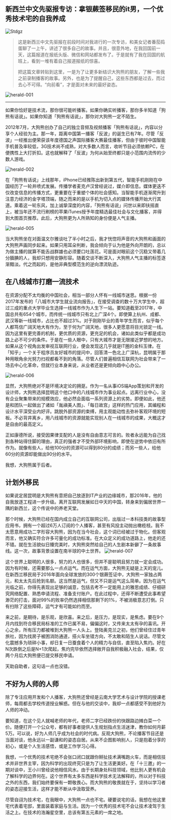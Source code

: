 ## 新西兰中文先驱报专访：拿银蕨签移民的it男，一个优秀技术宅的自我养成

![Stdgz](media/15405251681910/StdgzR2.jpg)

> 这是新西兰中文先驱报在前段时间对我进行的一次专访，和美女记者番茄捣蛋聊了一上午，讲述了很多自己的故事。并且，很意外地，在我回国前一天，这篇报道在报纸头版、微信和网站都发布了。于是就有了我在回国的航班上，看到一堆有着自己报道报纸的惊喜。
> 
> 把这篇文章转贴到这里，一是为了让更多新结识大狗熊的朋友，了解一些我之前录制播客的故事。另外，也是为了提醒自己，这些东西都是过去，而过去心不可得。“向前看”，才是面对未来的最好姿态。

![herald-001](https://i.imgur.com/StdgzR2.jpg)


***


如果你恰好是技术流，那你很可能听播客。如果你确实听播客，那你多半知道「狗熊有话说」。如果你知道「狗熊有话说」，那你对大狗熊一定不陌生。

2012年7月，大狗熊创办了自己的独立音频及视频播客「狗熊有话说」，内容以分享个人经验为主。那一年，距离中国第一播客「反波」的诞生已有7年。尽管「反波」一经推出便荣获该年度德国之声国际播客大赛最佳播客，但由于彼时中国智能手机普及率较低，3G技术尚不成熟，对大多数人而言，收听节目必须依赖PC，在便携性上大打折扣。这也就解释了「反波」为何从始至终都只是小范围内流传的少数人游戏。

![herald-002](https://i.imgur.com/EoUl93i.jpg)


在「狗熊有话说」上线那年，iPhone已经推陈出新到第五代，智能手机刚刚在中国经历了一轮井喷式发展。传播学者麦克卢汉曾经说过，媒介即信息。媒体更迭不仅改变信息的传播方式，更重要在于重塑个体的社会感知。当智能手机逐渐爬升到注意力经济的金字塔顶端，随之而来的是以手机为切入点的媒体传播开始大行其道。乘着这一轮东风，加上诚挚深度的内容，「狗熊有话说」问世以来即扶摇直上，被当年还不流行刷榜的苹果iTunes授予年度精选最佳社会与文化播客，并得到大图首页推荐。此后，大狗熊更为人所熟知的身份便是人气主播。

![herald-005](https://i.imgur.com/f5QPebY.jpg)

当大狗熊坐在对面温文尔雅谈吐了半小时之后，我才恍惚将声音的大狗熊和画面的大狗熊声画同步起来。如果只用耳朵判断，我会倾向于认为他是外向开朗的，总以为做主播的就算不能舌战群雄也必须要口吐莲花。可是面对眼前这个沉稳又带着几分腼腆的人，我却只想用安静形容。随着交谈不断深入，大狗熊人气主播的标签逐渐黯淡。代之而起的，是他非典型模范生的逆向漂流轨迹。

## 在八线城市打磨一流技术

在资源分配不太均衡的中国社会，相当一部分人怀有一线城市迷思。根据一份2017年发布的「八城市大学生就业流向报告」，在接受调查的数十万大学生中，超过三成的重点大学毕业生选择一线城市作为人生下一站。要知道截至2017年，中国总共有654个城市，而传统一线城市只有北上广深4个。即使算上杭州、成都、武汉等新一线城市，占比也不超过3%。对于刚刚毕业的青年学生而言，似乎每个人都笃信广阔天地大有作为，至于何为广阔天地，很多人更愿意将目光锁定一线。因为这里有更完善的机制，更优质的资源，更充足的机会，诸如此类似乎都是成功路上必不可少的条件。于是在一些人眼中，只有大城市才是无限接近梦想的地方。如果从这个视角出发审视互联网行业，便会发现这几乎就是IT圈的金科玉律。在「知乎」一个关于程序员友好城市的提问中，回答清一色北上广深杭，昆明属于那种用眼角余光努力扫视都看不到的角落。尽管人们普遍相信互联网为社会带来了一场去中心化革命，但就行业本身来说，从业者还是更倾向趋中心办公。

![herald-006](https://i.imgur.com/TPOWPV7.jpg)

显然，大狗熊绝对不是环境决定论的拥趸。作为一名从事iOS端App策划和开发的设计师，大狗熊选择昆明这个他口中的八线城市作为事业起点。远离行业中心，没有企业聚集带来的规模效应，他必然会面临一系列资源上的劣势。即便如此，他还是和团队一起做出了诸如「胤禛美人图」、「每日故宫」这样的热门应用，其编程和设计水平深受业内好评。跳脱外部资源的束缚，用主观能动性去弥补客观环境的短板。不必背井离乡，用八线城市的资源就能实现别人在一线城市的成果，大概这才是自由的最高定义。

正如康德所说，接受因果律支配的人是没有自由意志可言的。败者永远能为自己找到各种站得住脚的理由，真正的强者才不受外部环境影响，即使在逆势中依旧有所作为。就像有些人，给他100分的资源可以得到80分的成绩；而另一些人，给他60分的资源却能做出90分的水平。

我想，大狗熊属于后者。

## 计划外移民

如果说定居昆明是大狗熊有意把自己放逐到IT产业的边缘城市，那2016年，他的自我放逐工程进一步升级。离开互联网发展如日中天的中国，转身来到偏居世界一隅的新西兰，这个传说中的养老天堂。

那个时候，大狗熊已经在国内成立自己的互联网公司，出版过一本科技类的故事型应用书，拥有一个超过6万人订阅的个人播客，甚至有风投主动抛出橄榄枝。我不太愿意用成功二字形容大狗熊，因为在当今社会，这个词已经被过于物化。但客观而言，他又确实符合许多可量化的成功标准。在大众定义的成功道路上，他走的还不错。就在生活貌似日臻完美时，大狗熊突然给自己的人生剧本新僻了一条故事线。这一次，故事背景设置在南半球的中土世界。
![herald-007](https://i.imgur.com/QKkAj25.jpg)


这个世界上聪明的人很多，努力的人也很多，但并不是聪明且努力就一定会成功。因为有时候，还需要那么一点点运气。而在运气方面，大狗熊无疑是上天的宠儿。在新西兰移民局于2016年面向全球发放的300个银蕨签证中，大狗熊一家独占两元，和太太先后抢到名额。这当然是运气，但又不只是运气这么简单。因为在运气光临之前，你得先表现出足够的诚意，包括去考不一定能用上的雅思成绩、仔细研究网络配置、熟悉申请流程、准备支付账户。在此过程中，还得不断遭受此事希望渺茫的打击，面对99%的败率仍然选择相信那剩下的1%，不被消极意志打倒。只有扫除了这些障碍，运气才有可能如约而至。

来之前，是期待，是乐观，是欣喜。来之后，是压力，是现实，是焦虑。要在9个月内找到符合移民局标准的工作已属不易，偏偏这时，又传来太太有孕的喜讯。开心之余，所有压力都被堆到大狗熊一人头上。登陆奥克兰之初，他们曾经住过青年旅社，因为找房子被困消防通道，搭火车坐错方向，不太敢和陌生人说话。尽管文化震撼多为琐碎小事，却日复一日蚕食着个人的精力与自信，直至陷入焦灼。好在N次跌倒之后是N+1次爬起，焦灼完毕依然选择敞开自我积极融入社会，结果，仅两个月后大狗熊便已提交移民申请。

天助自助者，这句话一点也没错。

## 不好为人师的人师

除了专注应用开发和个人播客，大狗熊还曾经是云南大学艺术与设计学院的授课老师，每周都去学校传道授业解惑。但在与他的交谈中，我却一点都感受不到他好为人师的冲动。

要知道，在这个见人就喊老师的年代，老师二字已经跌份的快跟路边摊白菜一个价。随便打开一个公众号，都有好事者提供人生规划指点生活迷津，教你如何月薪5万。可以说，好为人师几乎成为社会的时代病。反观大狗熊，不论播客节目还是当面对谈，他永远以一副谦和的姿态自居。从来不企图影响别人，只是抱着分享的初心，或是个人生活感悟，或是工作学习心得。

我想，一个优秀的技术宅绝不会张口闭口就跟你掰扯技术满嘴跑火车，而是相信技术并非世界主宰，因为科学的出现终究只是为了让生活更美好。在「十三邀」的一期对谈中，王小川曾经说他相信风水。由于长期身处科技领域，他比别人更有机会了解科学的边界何在。这个世界有太多东西是科学技术无法解释的，所以对于科技之外的东西，我们始终要保有一颗敬畏心。而大狗熊的敬畏就在于，坚持以学习者的姿态迎接生活，这样才能不断从中汲取营养。

尽管自诩为技术宅，在我眼中，大狗熊一点也不宅。硬要说宅的话，我想在他这里宅代表着宅邸，里面装着家庭与生活。因为一个优秀的技术宅不会让技术凌驾于生活之上。在技术的浩瀚星空里，总该有第五元素的一席之地。